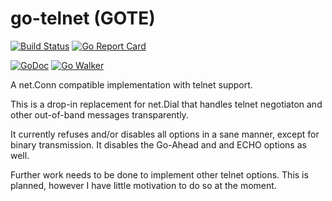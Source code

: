 
# go-telnet (GOTE)
[![Build Status](https://travis-ci.org/morganhein/go-telnet.svg?branch=master)](https://travis-ci.org/morganhein/go-telnet) [![Go Report Card](https://goreportcard.com/badge/github.com/morganhein/go-telnet)](https://goreportcard.com/report/github.com/morganhein/go-telnet)    

[![GoDoc](https://godoc.org/github.com/morganhein/go-telnet?status.svg)](http://godoc.org/github.com/morganhein/go-telnet) [![Go Walker](http://gowalker.org/api/v1/badge)](https://gowalker.org/github.com/morganhein/go-telnet)


A net.Conn compatible implementation with telnet support.

This is a drop-in replacement for net.Dial that handles telnet negotiaton and other out-of-band messages transparently.

It currently refuses and/or disables all options in a sane manner, except for binary transmission. It disables the Go-Ahead and and ECHO options as well.

Further work needs to be done to implement other telnet options. This is planned, however I have little motivation to do so at the moment.

